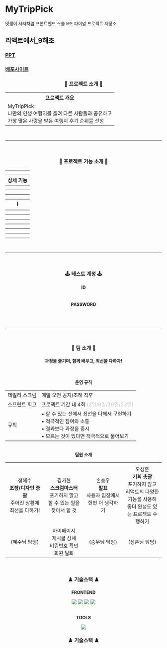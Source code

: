 # MyTripPick

멋쟁이 사자처럼 프론트엔드 스쿨 9조 파이널 프로젝트 저장소

## 리액트에서\_9해조

### [PPT](https://www.canva.com/design/DAGRd5nlkUw/l98Ozh1U4EMEQsj_2_2OkQ/view?utm_content=DAGRd5nlkUw&utm_campaign=designshare&utm_medium=link&utm_source=editor)

### [배포사이트](https://mytrippick.netlify.app/)

<div align="center" style="width: 100%;">
  
<h3>🎩 프로젝트 소개 🎩</h3>
<table >
<tr><th style="text-align: center; ">프로젝트 개요</th></tr>
<tr><td>
MyTripPick<br/>
나만의 인생 여행지를 올려 다른 사람들과 공유하고<br/>
가장 많은 사랑을 받은 여행지 후기 순위를 선정
</td></tr>
</table>
<br />
<hr />
<br />

<h3>🎥 프로젝트 기능 소개 🎥</h3>

<table>
<tr><th style="text-align: center; "></th></tr>
<tr><td>

</td></tr>
<tr><th style="text-align: center; ">상세 기능</th></tr>
<tr><th style="text-align: center; "></th></tr>
<tr><td>

</td></tr>
<tr><th style="text-align: center; "></tr></th>
<tr><td>

</td></tr>
<tr><th style="text-align: center; "></th></tr>
<tr><td>

</td></tr>
<tr><th style="text-align: center; ">)</th></tr>
<tr><td>
</td></tr>
<tr><th style="text-align: center; "></th></tr>
<tr><td>

</td></tr>
<tr><th style="text-align: center; "></th></tr>
<tr><td>

</td></tr>
<tr><th style="text-align: center; "></th></tr>
<tr><td>

</td></tr>
<tr><th style="text-align: center; "></th></tr>
<tr><td>

</td></tr>
<tr><th style="text-align: center; "></th></tr>
<tr><td>

</td></tr>
<tr><th style="text-align: center; "></th></tr>
<tr><td>

</td></tr>
</th></tr>
</table>
<br /><hr /><br />
<h3>🕹️ 테스트 계정 🕹️</h3>
<h4>ID</h4>

```

```

<h4>PASSWORD</h4>

```

```

</code>
<br />
<hr />
<br />
<h3>🏃 팀 소개 🏃</h3>
<h4>과정을 즐기며, 함께 배우고, 최선을 다하자!</h4>
<br />

<strong>운영 규칙</strong><br />

<table width="100%">
  <tr>
    <td>
    데일리 스크럼
    </td>
    <td>
    매일 오전 공지/조례 직후
    </td>
  </tr>
  <tr>
    <td>
    스프린트 회고
    </td>
    </td>
    <td>
    프로젝트 기간 내 4회 <span style="color: #c0c0c0;">(2일/9일/19일/23일)</span>
    </td>
  </tr>
  <tr>
    <td>
    규칙
    </td>
    </td>
    <td>
    • 할 수 있는 선에서 최선을 다해서 구현하기<br/>
    • 적극적인 참여와 소통<br/>
    • 결과보다 과정을 중시<br/>
    • 모르는 것이 있다면 적극적으로 물어보기<br/>
    </td>
  </tr>
</table>

<br />
<strong>팀원 소개</strong>
<table>
<tr>
<td align="center">
<img src='' alt=''/>
</td>
<td align="center"><img src='' alt=''/>
</td>
<td align="center">
<img src='' alt=''/>
</td>
<td align="center"><img src='' alt=''/></td>
</tr>
<tr>
<td align="center" width="25%">
정혜수
<br/>
<strong>조장/디자인 총괄</strong>
<br/>
주어진 상황에 최선을 다하기!
</td>
<td align="center" width="25%">
김가현
<br/>
<strong>스크럼마스터</strong>
<br/>
포기하지 말고 할 수 있는 일을 찾아서 할 것
</td>
<td align="center" width="25%">
손승우
<br/>
<strong>발표</strong>
<br/>
사용자 입장에서 한번 더 생각하기
</td>
<td align="center" width="25%">
오성훈
<br/>
<strong>기획 총괄</strong>
<br/>
포기하지 않고 리액트의 다양한 기능을 사용해 좀더 완성도 있는 프로젝트 수행하기
</td>
</tr>
<tr>
<td align="center">
(혜수님 담당)
</td>
<td align="center">
마이페이지<br/>
게시글 상세<br/>
비밀번호 확인<br/>
회원 탈퇴<br/>
</td>
<td align="center">
(승우님 담당)
</td>
<td align="center">
(성훈님 담당)
</td>
</tr>
</table>
<br>
<h3 align="center">♟️ 기술스택 ♟️</h3>

<strong>FRONTEND</strong>

<img src="https://img.shields.io/badge/HTML5-E34F26?style=flat&logo=HTML5&logoColor=white">
<img src="https://img.shields.io/badge/Sass-CC6699?style=flat&logo=sass&logoColor=white">
<img src="https://img.shields.io/badge/JAVASCRIPT-F7DF1E?style=flat&logo=JAVASCRIPT&logoColor=black">
<img src="https://img.shields.io/badge/swiper-6332F6?style=flat&logo=swiper&logoColor=white">
<br><br>

<strong>TOOLS</strong>

<img src="https://img.shields.io/badge/Visual_Studio_Code-269FF0?style=flat">
</div>

<h3 align="center">♟️ 기술스택 ♟️</h3>
